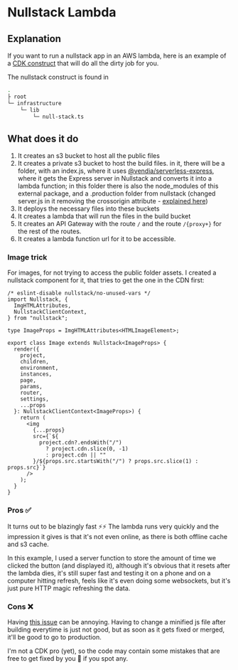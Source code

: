 # Nullstack Lambda

## Explanation

If you want to run a nullstack app in an AWS lambda, here is an example of a [CDK construct](https://docs.aws.amazon.com/cdk/v2/guide/home.html) that will do all the dirty job for you.

The nullstack construct is found in

```bash
.
├ root
└─ infrastructure
    └─ lib
        └─ null-stack.ts
```

## What does it do

1. It creates an s3 bucket to host all the public files
2. It creates a private s3 bucket to host the build files. in it, there will be a folder, with an index.js, where it uses [@vendia/serverless-express](https://github.com/vendia/serverless-express), where it gets the Express server in Nullstack and converts it into a lambda function; in this folder there is also the node_modules of this external package, and a .production folder from nullstack (changed server.js in it removing the crossorigin attribute - [explained here](https://github.com/nullstack/nullstack/pull/355))
3. It deploys the necessary files into these buckets
4. It creates a lambda that will run the files in the build bucket
5. It creates an API Gateway with the route `/` and the route `/{proxy+}` for the rest of the routes.
6. It creates a lambda function url for it to be accessible.

### Image trick

For images, for not trying to access the public folder assets. I created a nullstack component for it, that tries to get the one in the CDN first:

```tsx
/* eslint-disable nullstack/no-unused-vars */
import Nullstack, {
  ImgHTMLAttributes,
  NullstackClientContext,
} from "nullstack";

type ImageProps = ImgHTMLAttributes<HTMLImageElement>;

export class Image extends Nullstack<ImageProps> {
  render({
    project,
    children,
    environment,
    instances,
    page,
    params,
    router,
    settings,
    ...props
  }: NullstackClientContext<ImageProps>) {
    return (
      <img
        {...props}
        src={`${
          project.cdn?.endsWith("/")
            ? project.cdn.slice(0, -1)
            : project.cdn || ""
        }/${props.src.startsWith("/") ? props.src.slice(1) : props.src}`}
      />
    );
  }
}
```

### Pros ✅

It turns out to be blazingly fast ⚡⚡
The lambda runs very quickly and the impression it gives is that it's not even online, as there is both offline cache and s3 cache.

In this example, I used a server function to store the amount of time we clicked the button (and displayed it), although it's obvious that it resets after the lambda dies, it's still super fast and testing it on a phone and on a computer hitting refresh, feels like it's even doing some websockets, but it's just pure HTTP magic refreshing the data.

### Cons ❌

Having [this issue](https://github.com/nullstack/nullstack/pull/355) can be annoying.
Having to change a minified js file after building everytime is just not good, but as soon as it gets fixed or merged, it'll be good to go to production.

I'm not a CDK pro (yet), so the code may contain some mistakes that are free to get fixed by you 🫵 if you spot any.
